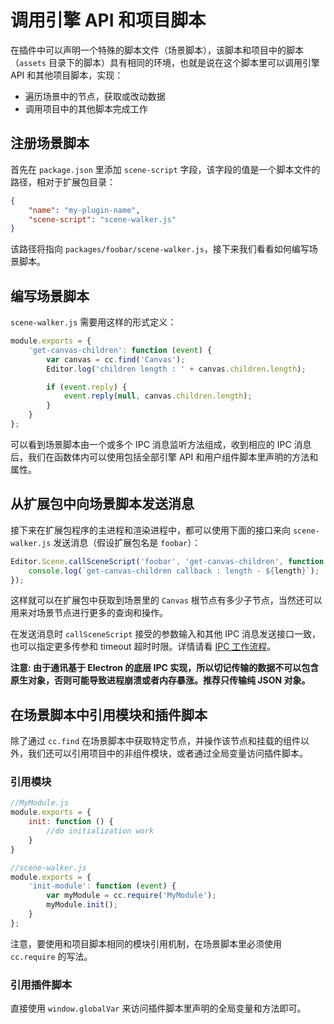 # 调用引擎 API 和项目脚本

在插件中可以声明一个特殊的脚本文件（场景脚本），该脚本和项目中的脚本（`assets` 目录下的脚本）具有相同的环境，也就是说在这个脚本里可以调用引擎 API 和其他项目脚本，实现：

- 遍历场景中的节点，获取或改动数据
- 调用项目中的其他脚本完成工作

## 注册场景脚本

首先在 `package.json` 里添加 `scene-script` 字段，该字段的值是一个脚本文件的路径，相对于扩展包目录：

```Json
{
    "name": "my-plugin-name",
    "scene-script": "scene-walker.js"
}
```

该路径将指向 `packages/foobar/scene-walker.js`，接下来我们看看如何编写场景脚本。

## 编写场景脚本

`scene-walker.js` 需要用这样的形式定义：

```js
module.exports = {
    'get-canvas-children': function (event) {
        var canvas = cc.find('Canvas');
        Editor.log('children length : ' + canvas.children.length);

        if (event.reply) {
            event.reply(null, canvas.children.length);
        }
    }
};
```

可以看到场景脚本由一个或多个 IPC 消息监听方法组成，收到相应的 IPC 消息后，我们在函数体内可以使用包括全部引擎 API 和用户组件脚本里声明的方法和属性。

## 从扩展包中向场景脚本发送消息

接下来在扩展包程序的主进程和渲染进程中，都可以使用下面的接口来向 `scene-walker.js` 发送消息（假设扩展包名是 `foobar`）：

```js
Editor.Scene.callSceneScript('foobar', 'get-canvas-children', function (err, length) {
    console.log(`get-canvas-children callback : length - ${length}`);
});
```

这样就可以在扩展包中获取到场景里的 `Canvas` 根节点有多少子节点，当然还可以用来对场景节点进行更多的查询和操作。

在发送消息时 `callSceneScript` 接受的参数输入和其他 IPC 消息发送接口一致，也可以指定更多传参和 timeout 超时时限。详情请看 [IPC 工作流程](ipc-workflow.md)。

**注意: 由于通讯基于 Electron 的底层 IPC 实现，所以切记传输的数据不可以包含原生对象，否则可能导致进程崩溃或者内存暴涨。推荐只传输纯 JSON 对象。**

## 在场景脚本中引用模块和插件脚本

除了通过 `cc.find` 在场景脚本中获取特定节点，并操作该节点和挂载的组件以外，我们还可以引用项目中的非组件模块，或者通过全局变量访问插件脚本。

### 引用模块

```js
//MyModule.js
module.exports = {
    init: function () {
        //do initialization work
    }
}

//scene-walker.js
module.exports = {
    'init-module': function (event) {
        var myModule = cc.require('MyModule');
        myModule.init();
    }
};
```

注意，要使用和项目脚本相同的模块引用机制，在场景脚本里必须使用 `cc.require` 的写法。

### 引用插件脚本

直接使用 `window.globalVar` 来访问插件脚本里声明的全局变量和方法即可。
